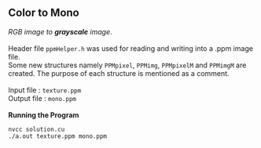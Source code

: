 ## Color to Mono
*RGB image to **grayscale** image*.<br><br>
Header file `ppmHelper.h` was used for reading and writing into a .ppm image file.<br>
Some new structures namely `PPMpixel`, `PPMimg`, `PPMpixelM` and `PPMimgM` are created. The purpose of each structure is mentioned as a comment.<br>
<br>
Input file  : `texture.ppm`<br>
Output file : `mono.ppm`<br><br>
**Running the Program**
```
nvcc solution.cu
./a.out texture.ppm mono.ppm
```
